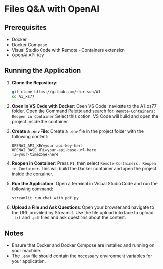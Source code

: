# Files Q&A with OpenAI

## Prerequisites
- Docker
- Docker Compose
- Visual Studio Code with Remote - Containers extension
- OpenAI API Key

## Running the Application

1. **Clone the Repository**:
    ```bash
    git clone https://github.com/shar-sun/A1
    cd A1_xs77
    ```

2. **Open in VS Code with Docker**:
    Open VS Code, navigate to the A1_xs77 folder.
    Open the Command Palette and search for: `Remote-Containers: Reopen in Container`
    Select this option. VS Code will build and open the project inside the container.


3. **Create a `.env` File**:
    Create a `.env` file in the project folder with the following content:
    ```env
    OPENAI_API_KEY=your-api-key-here
    OPENAI_BASE_URL=your-api-base-url-here
    TZ=your-timezone-here
    ```

4. **Reopen in Container**:
    Press `F1`, then select `Remote-Containers: Reopen in Container`. This will build the Docker container and open the project inside the container.

5. **Run the Application**:
    Open a terminal in Visual Studio Code and run the following command:
    ```bash
    streamlit run chat_with_pdf.py
    ```

6. **Upload a File and Ask Questions**:
    Open your browser and navigate to the URL provided by Streamlit. Use the file upload interface to upload `.txt` and `.pdf` files and ask questions about the content.

## Notes
- Ensure that Docker and Docker Compose are installed and running on your machine.
- The `.env` file should contain the necessary environment variables for your application.
